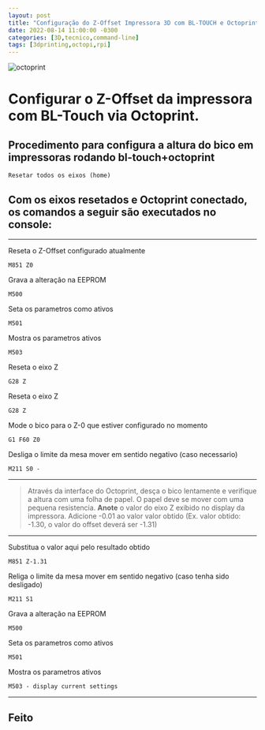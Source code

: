```yaml
---
layout: post
title: "Configuração do Z-Offset Impressora 3D com BL-TOUCH e Octoprint"
date: 2022-08-14 11:00:00 -0300
categories: [3D,tecnico,command-line]
tags: [3dprinting,octopi,rpi]
---
```

![octoprint](https://octoprint.org/assets/img/octoprint-600x400.png)
# Configurar o Z-Offset da impressora com BL-Touch via Octoprint.

## Procedimento para configura a altura do bico em impressoras rodando bl-touch+octoprint

```
Resetar todos os eixos (home)
```

## Com os eixos resetados e Octoprint conectado, os comandos a seguir são executados no console:

___
Reseta o Z-Offset configurado atualmente
```
M851 Z0
```

Grava a alteração na EEPROM
```
M500
```

Seta os parametros como ativos
```
M501
```

Mostra os parametros ativos
```
M503
```

Reseta o eixo Z
```
G28 Z
```

Reseta o eixo Z
```
G28 Z
```

Mode o bico para o Z-0 que estiver configurado no momento
```
G1 F60 Z0
```

Desliga o limite da mesa mover em sentido negativo (caso necessario)
```
M211 S0 -
```
___
> Através da interface do Octoprint, desça o bico lentamente e verifique a altura com uma folha de papel. O papel deve se mover com uma pequena resistencia.
**Anote** o valor do eixo Z exibido no display da impressora. Adicione -0.01 ao valor valor obtido (Ex. valor obtido: -1.30, o valor do offset deverá ser -1.31)
___


Substitua o valor aqui pelo resultado obtido
```
M851 Z-1.31
```

Religa o limite da mesa mover em sentido negativo (caso tenha sido desligado)
```
M211 S1
```

Grava a alteração na EEPROM
```
M500
```

Seta os parametros como ativos
```
M501
```

Mostra os parametros ativos
```
M503 - display current settings
```
___
## Feito
